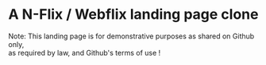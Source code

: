 # A N-Flix / Webflix landing page clone

Note: This landing page is for demonstrative purposes as shared on Github only,</br> 
as required by law, and Github's terms of use ! 



